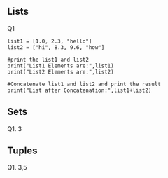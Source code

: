 ## Lists
Q1 

```
list1 = [1.0, 2.3, "hello"]
list2 = ["hi", 8.3, 9.6, "how"]

#print the list1 and list2
print("List1 Elements are:",list1)
print("List2 Elements are:",list2)

#Concatenate list1 and list2 and print the result
print("List after Concatenation:",list1+list2)

```
## Sets
Q1. 3
<br>

## Tuples
Q1. 3,5

